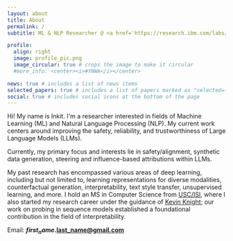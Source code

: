 ```yaml
---
layout: about
title: About
permalink: /
subtitle: ML & NLP Researcher @ <a href='https://research.ibm.com/labs/yorktown-heights'>IBM Research</a>, New York

profile:
  align: right
  image: profile_pic.png
  image_circular: true # crops the image to make it circular
  #more_info: <center><i>#YNWA</i></center>

news: true # includes a list of news items
selected_papers: true # includes a list of papers marked as "selected={true}"
social: true # includes social icons at the bottom of the page
---
```


Hi! My name is Inkit. I'm a researcher interested in fields of Machine Learning (ML) and Natural Language Processing (NLP). My current work centers around improving the safety, reliability, and trustworthiness of Large Language Models (LLMs).

Currently, my primary focus and interests lie in safety/alignment, synthetic data generation, steering and influence-based attributions within LLMs.

My past research has encompassed various areas of deep learning, including but not limited to, learning representations for diverse modalities, counterfactual generation, interpretability, text style transfer, unsupervised learning, and more. I hold an MS in Computer Science from <a href="https://www.cs.usc.edu">USC/ISI</a>, where I also started my research career under the guidance of <a href="https://kevincrawfordknight.github.io">Kevin Knight</a>; our work on probing in sequence models established a foundational contribution in the field of interpretability.

Email: <b>$first_name.$last_name@gmail.com</b>
